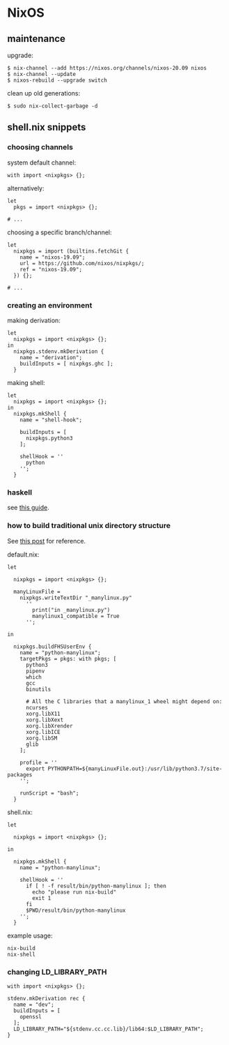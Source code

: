 # NixOS

## maintenance

upgrade:
```
$ nix-channel --add https://nixos.org/channels/nixos-20.09 nixos
$ nix-channel --update
$ nixos-rebuild --upgrade switch
```

clean up old generations:
```
$ sudo nix-collect-garbage -d
```

## shell.nix snippets

### choosing channels

system default channel:
```
with import <nixpkgs> {};
```

alternatively:

```
let
  pkgs = import <nixpkgs> {};

# ...
```

choosing a specific branch/channel:
```
let
  nixpkgs = import (builtins.fetchGit {
    name = "nixos-19.09";
    url = https://github.com/nixos/nixpkgs/;
    ref = "nixos-19.09";
  }) {};

# ...
```

### creating an environment

making derivation:
```
let
  nixpkgs = import <nixpkgs> {};
in
  nixpkgs.stdenv.mkDerivation {
    name = "derivation";
    buildInputs = [ nixpkgs.ghc ];
  }
```

making shell:
```
let
  nixpkgs = import <nixpkgs> {};
in
  nixpkgs.mkShell {
    name = "shell-hook";

    buildInputs = [
      nixpkgs.python3
    ];

    shellHook = ''
      python
    '';
  }
```

### haskell

see [this guide](https://github.com/Gabriel439/haskell-nix).

### how to build traditional unix directory structure

See [this post](https://sid-kap.github.io/posts/2018-03-08-nix-pipenv.html) for reference.

default.nix:
```
let

  nixpkgs = import <nixpkgs> {};

  manyLinuxFile =
    nixpkgs.writeTextDir "_manylinux.py"
      ''
        print("in _manylinux.py")
        manylinux1_compatible = True
      '';

in

  nixpkgs.buildFHSUserEnv {
    name = "python-manylinux";
    targetPkgs = pkgs: with pkgs; [
      python3
      pipenv
      which
      gcc
      binutils

      # All the C libraries that a manylinux_1 wheel might depend on:
      ncurses
      xorg.libX11
      xorg.libXext
      xorg.libXrender
      xorg.libICE
      xorg.libSM
      glib
    ];

    profile = ''
      export PYTHONPATH=${manyLinuxFile.out}:/usr/lib/python3.7/site-packages
    '';

    runScript = "bash";
  }
```

shell.nix:
```
let

  nixpkgs = import <nixpkgs> {};

in

  nixpkgs.mkShell {
    name = "python-manylinux";

    shellHook = ''
      if [ ! -f result/bin/python-manylinux ]; then
        echo "please run nix-build"
        exit 1
      fi
      $PWD/result/bin/python-manylinux
    '';
  }
```

example usage:
```
nix-build
nix-shell
```

### changing LD_LIBRARY_PATH

```
with import <nixpkgs> {};

stdenv.mkDerivation rec {
  name = "dev";
  buildInputs = [
    openssl
  ];
  LD_LIBRARY_PATH="${stdenv.cc.cc.lib}/lib64:$LD_LIBRARY_PATH";
}
```
